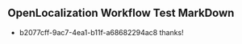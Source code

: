 ## OpenLocalization Workflow Test MarkDown
* b2077cff-9ac7-4ea1-b11f-a68682294ac8 thanks!

<!--HONumber=Sep16_HO1-->


